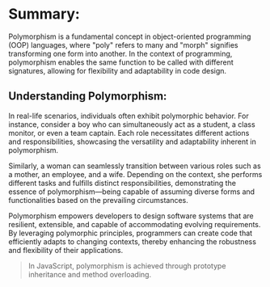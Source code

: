 # Summary:
Polymorphism is a fundamental concept in object-oriented programming (OOP) languages, where "poly" refers to many and "morph" signifies transforming one form into another. In the context of programming, polymorphism enables the same function to be called with different signatures, allowing for flexibility and adaptability in code design.

## Understanding Polymorphism:
In real-life scenarios, individuals often exhibit polymorphic behavior. For instance, consider a boy who can simultaneously act as a student, a class monitor, or even a team captain. Each role necessitates different actions and responsibilities, showcasing the versatility and adaptability inherent in polymorphism.

Similarly, a woman can seamlessly transition between various roles such as a mother, an employee, and a wife. Depending on the context, she performs different tasks and fulfills distinct responsibilities, demonstrating the essence of polymorphism—being capable of assuming diverse forms and functionalities based on the prevailing circumstances.

Polymorphism empowers developers to design software systems that are resilient, extensible, and capable of accommodating evolving requirements. By leveraging polymorphic principles, programmers can create code that efficiently adapts to changing contexts, thereby enhancing the robustness and flexibility of their applications.

> In JavaScript, polymorphism is achieved through prototype inheritance and method overloading. 

